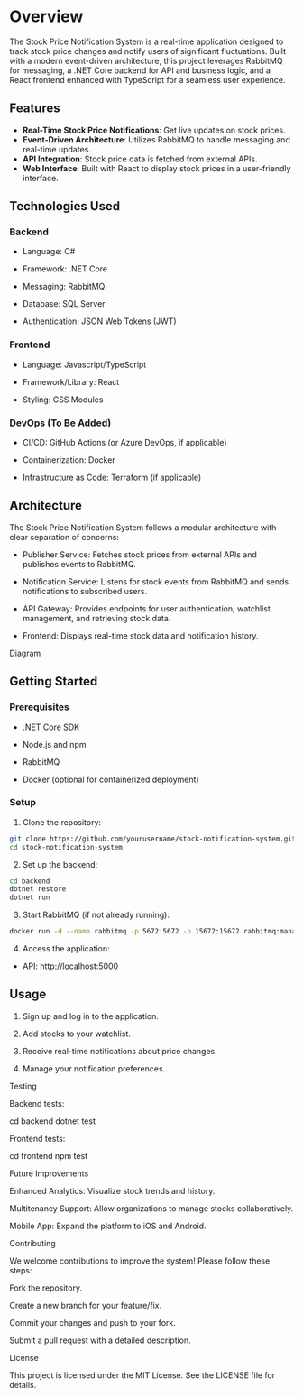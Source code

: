 # Overview

The Stock Price Notification System is a real-time application designed to track stock price changes and notify users of significant fluctuations. Built with a modern event-driven architecture, this project leverages RabbitMQ for messaging, a .NET Core backend for API and business logic, and a React frontend enhanced with TypeScript for a seamless user experience.

## Features

- **Real-Time Stock Price Notifications**: Get live updates on stock prices.
- **Event-Driven Architecture**: Utilizes RabbitMQ to handle messaging and real-time updates.
- **API Integration**: Stock price data is fetched from external APIs.
- **Web Interface**: Built with React to display stock prices in a user-friendly interface.



## Technologies Used

### Backend

- Language: C#

- Framework: .NET Core

- Messaging: RabbitMQ

- Database: SQL Server

- Authentication: JSON Web Tokens (JWT)

### Frontend

- Language: Javascript/TypeScript

- Framework/Library: React

- Styling: CSS Modules

### DevOps (To Be Added)

- CI/CD: GitHub Actions (or Azure DevOps, if applicable)

- Containerization: Docker

- Infrastructure as Code: Terraform (if applicable)

## Architecture

The Stock Price Notification System follows a modular architecture with clear separation of concerns:

- Publisher Service: Fetches stock prices from external APIs and publishes events to RabbitMQ.

- Notification Service: Listens for stock events from RabbitMQ and sends notifications to subscribed users.

- API Gateway: Provides endpoints for user authentication, watchlist management, and retrieving stock data.

- Frontend: Displays real-time stock data and notification history.

Diagram


## Getting Started

### Prerequisites

- .NET Core SDK

- Node.js and npm

- RabbitMQ

- Docker (optional for containerized deployment)

### Setup

1. Clone the repository:
```bash
git clone https://github.com/yourusername/stock-notification-system.git
cd stock-notification-system
```

2. Set up the backend:
```bash
cd backend
dotnet restore
dotnet run
```


3. Start RabbitMQ (if not already running):
```bash
docker run -d --name rabbitmq -p 5672:5672 -p 15672:15672 rabbitmq:management
```
4. Access the application:

- API: http://localhost:5000

## Usage

1. Sign up and log in to the application.

2. Add stocks to your watchlist.

3. Receive real-time notifications about price changes.

4. Manage your notification preferences.

Testing

Backend tests:

cd backend
dotnet test

Frontend tests:

cd frontend
npm test

Future Improvements

Enhanced Analytics: Visualize stock trends and history.

Multitenancy Support: Allow organizations to manage stocks collaboratively.

Mobile App: Expand the platform to iOS and Android.

Contributing

We welcome contributions to improve the system! Please follow these steps:

Fork the repository.

Create a new branch for your feature/fix.

Commit your changes and push to your fork.

Submit a pull request with a detailed description.

License

This project is licensed under the MIT License. See the LICENSE file for details.
